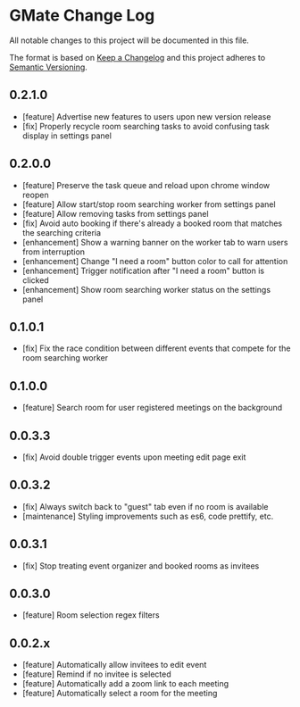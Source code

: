 # GMate Change Log

All notable changes to this project will be documented in this file.

The format is based on [Keep a Changelog](http://keepachangelog.com/) and this project adheres to [Semantic Versioning](http://semver.org/).

## 0.2.1.0
- [feature] Advertise new features to users upon new version release
- [fix] Properly recycle room searching tasks to avoid confusing task display in settings panel

## 0.2.0.0
- [feature] Preserve the task queue and reload upon chrome window reopen
- [feature] Allow start/stop room searching worker from settings panel
- [feature] Allow removing tasks from settings panel
- [fix] Avoid auto booking if there's already a booked room that matches the searching criteria
- [enhancement] Show a warning banner on the worker tab to warn users from interruption
- [enhancement] Change "I need a room" button color to call for attention
- [enhancement] Trigger notification after "I need a room" button is clicked
- [enhancement] Show room searching worker status on the settings panel

## 0.1.0.1
- [fix] Fix the race condition between different events that compete for the room searching worker

## 0.1.0.0
- [feature] Search room for user registered meetings on the background

## 0.0.3.3

- [fix] Avoid double trigger events upon meeting edit page exit

## 0.0.3.2

- [fix] Always switch back to "guest" tab even if no room is available
- [maintenance] Styling improvements such as es6, code prettify, etc.

## 0.0.3.1

- [fix] Stop treating event organizer and booked rooms as invitees

## 0.0.3.0

- [feature] Room selection regex filters

## 0.0.2.x

- [feature] Automatically allow invitees to edit event
- [feature] Remind if no invitee is selected
- [feature] Automatically add a zoom link to each meeting
- [feature] Automatically select a room for the meeting